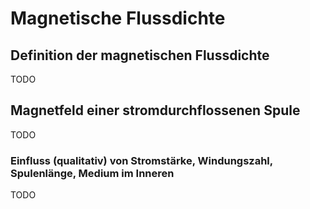 # Magnetische Flussdichte

## Definition der magnetischen Flussdichte

TODO

## Magnetfeld einer stromdurchflossenen Spule

TODO

### Einfluss (qualitativ) von Stromstärke, Windungszahl, Spulenlänge, Medium im Inneren

TODO

